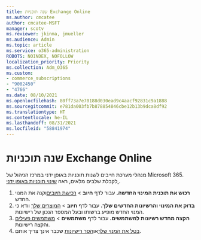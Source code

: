 ```yaml
---
title: שנה תוכניות Exchange Online
ms.author: cmcatee
author: cmcatee-MSFT
manager: scotv
ms.reviewer: jkinma, jmueller
ms.audience: Admin
ms.topic: article
ms.service: o365-administration
ROBOTS: NOINDEX, NOFOLLOW
localization_priority: Priority
ms.collection: Adm_O365
ms.custom:
- commerce_subscriptions
- "9002450"
- "4766"
ms.date: 08/10/2021
ms.openlocfilehash: 80ff73a7e70188d030ead9c4aacf92831c9a1888
ms.sourcegitcommit: e781da003fb7b878854846cbe12b13b9dca8df92
ms.translationtype: HT
ms.contentlocale: he-IL
ms.lasthandoff: 08/31/2021
ms.locfileid: "58841974"
---
```

# <a name="change-exchange-online-plans"></a>שנה תוכניות Exchange Online

מנהלי מערכת חייבים לשנות תוכניות באופן ידני במרכז הניהול של Microsoft 365. לקבלת שלבים מלאים, ראה [שינוי תוכניות באופן ידני ](https://docs.microsoft.com/microsoft-365/commerce/subscriptions/change-plans-manually).

1. **רכוש את תוכנית המינוי החדשה.** עבור לדף **חיוב** > [רכישת חיובים](https://go.microsoft.com/fwlink/p/?linkid=868433)וקנה את המנוי החדש.
2. **בדוק את המינוי והרשיונות החדשים שלך.** עבור לדף **חיוב** > [המוצרים שלך](https://go.microsoft.com/fwlink/p/?linkid=842054) וודא כי המנוי החדש מופיע ברשותו ובעל המספר הנכון של רישיונות.
3. **הקצה מחדש רשיונות למשתמשים.** עבור לדף **משתמשים** > [משתמשים פעילים](https://go.microsoft.com/fwlink/p/?linkid=834822) והקצה רישיונות.
4. [בטל את המנוי שלך](https://docs.microsoft.com/microsoft-365/commerce/subscriptions/cancel-your-subscription)או[הסר רישיונות](https://docs.microsoft.com/microsoft-365/commerce/licenses/buy-licenses) שכבר אינך צריך אותם.
